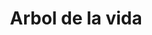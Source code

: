 ---
title: Arbol de la vida
date: 
draft: false

# descripcion
description : Aros de plata 925

materials: Plata 925

color: Plateado

dimensions: 1,2cm diámetro

code: 01-20-0645

type: "Aros"

categories: []

price: $1.600,00

# Images
# first image will be shown in the product page
images:
  # - image: "images/path_to_image"
  # La ubicacion de las imagenes es imagenes/Aros/Aros.Solo Plata/01-20-0645-arbol-de-la-vida
  - image: "./images/aros/solo_plata/01-20-0645.JPG"
---
